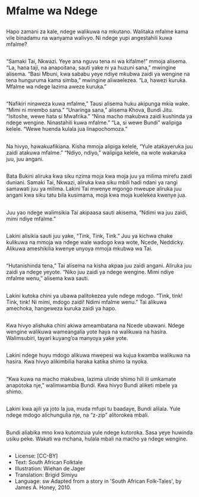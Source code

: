 # Mfalme wa Ndege

##
Hapo zamani za kale, ndege
walikuwa na mkutano.
Walitaka mfalme kama vile
binadamu na wanyama walivyo.
Ni ndege yupi angestahili kuwa
mfalme?

##
“Samaki Tai, Nkwazi. Yeye ana nguvu tena ni
wa kifalme!” mmoja alisema.
“La, hana taji, na anapoitana, sauti yake ni ya
huzuni sana,” mwingine alisema.
“Basi Mbuni, kwa sababu yeye ndiye mkubwa
zaidi ya wengine na tena hunguruma kama
simba,” mwingine aliwaelezea.
“La, hawezi kuruka. Mfalme wa ndege lazima
aweze kuruka.”

##
“Nafikiri ninaweza kuwa mfalme,” Tausi
alisema huku akipunga mkia wake. “Mimi ni
mrembo sana.”
“Unaringa sana,” alisema Khova, Bundi Jitu.
“Isitoshe, wewe hata si Mwafrika.”
“Nina macho makubwa zaidi kushinda ya
ndege wengine. Ninastahili kuwa mfalme.”
“La, si wewe Bundi” walipiga kelele. “Wewe
huenda kulala jua linapochomoza.”

##
Na hivyo, hawakuafikiana.
Kisha mmoja alipiga kelele,
“Yule atakayeruka juu zaidi
atakuwa mfalme.”
“Ndiyo, ndiyo,” walipiga kelele,
na wote wakaruka juu, juu
angani.

##
Bata Bukini aliruka kwa siku nzima moja kwa
moja juu ya milima mirefu zaidi duniani.
Samaki Tai, Nkwazi, aliruka kwa siku mbili hadi
ndani ya rangi samawati juu ya milima.
Lakini Tai mwenye mgongo mweupe aliruka juu
angani kwa siku tatu bila kusimama, moja kwa
moja kuelekea kwenye jua.

##
Juu yao ndege walimsikia Tai
akipaasa sauti akisema, “Ndimi
wa juu zaidi, mimi ndiye
mfalme.”

##
Lakini alisikia sauti juu yake, “Tink, Tink, Tink.”
Juu ya kichwa chake kulikuwa na mmoja wa
ndege wale wadogo kwa wote, Ncede,
Neddicky.
Alikuwa ameshikilia kwenye unyoya mmoja
mkubwa wa Tai.

##
“Hutanishinda tena,” Tai
alisema na kisha akpaa juu
zaidi angani.
Aliruka juu zaidi ya ndege
yeyote.
“Niko juu zaidi ya ndege
wengine. Mimi ndiye mfalme
wenu,” alisema kwa sauti.

##
Lakini kutoka chini ya ubawa palitokezea yule
ndege mdogo.
“Tink, tink! Tink, tink! Ni mimi, mdogo zaidi!
Ndimi mfalme wenu.”
Tai alikuwa amechoka, hangeweza kuruka zaidi
ya hapo.

##
Kwa hivyo alishuka chini akiwa
ameambatana na Ncede
ubawani.
Ndege wengine walikuwa
wameangalia yote haya na
walikuwa na hasira.
Walimsubiri, tayari kuyang’oa
manyoya yake yote.

##
Lakini ndege huyu mdogo
alikuwa mwepesi wa kujua
kwamba walikuwa na hasira.
Kwa hivyo alikimbilia haraka
katika shimo la nyoka.

##
“Kwa kuwa na macho makubwa,
lazima ulinde shimo hili ili
umkamate anapotoka nje,”
walimwambia Bundi.
Kwa hivyo Bundi aliketi mbele
ya shimo.

##
Lakini kwa ajili ya joto la jua,
muda mfupi tu baadaye, Bundi
alilala.
Yule ndege mdogo alichungulia
nje, na “z-zip” alitorokea mbali.

##
Bundi aliabika mno kwa
kutomzuia yule ndege kutoroka.
Sasa yeye huwinda usiku peke.
Wakati wa mchana, hulala mbali
na macho ya ndege wengine.

##
* License: [CC-BY]
* Text: South African Folktale
* Illustration: Wiehan de Jager
* Translation: Brigid Simiyu
* Language: sw
Adapted from a story in 'South
African Folk-Tales', by James A.
Honey, 2010.
